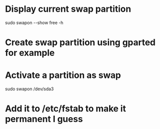 # Display current swap partition
sudo swapon --show
free -h

# Create swap partition using gparted for example

# Activate a partition as swap
sudo swapon /dev/sda3

# Add it to /etc/fstab to make it permanent I guess


